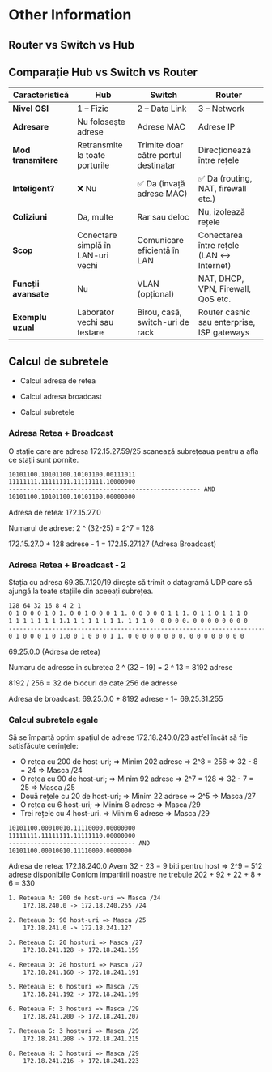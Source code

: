 # Other Information

## Router vs Switch vs Hub

## Comparație Hub vs Switch vs Router

| Caracteristică          | **Hub**                             | **Switch**                            | **Router**                                 |
|-------------------------|-------------------------------------|----------------------------------------|--------------------------------------------|
| **Nivel OSI**           | 1 – Fizic                           | 2 – Data Link                          | 3 – Network                                |
| **Adresare**            | Nu folosește adrese                 | Adrese MAC                             | Adrese IP                                  |
| **Mod transmitere**     | Retransmite la toate porturile      | Trimite doar către portul destinatar   | Direcționează între rețele                 |
| **Inteligent?**         | ❌ Nu                               | ✅ Da (învață adrese MAC)              | ✅ Da (routing, NAT, firewall etc.)        |
| **Coliziuni**           | Da, multe                           | Rar sau deloc                          | Nu, izolează rețele                         |
| **Scop**                | Conectare simplă în LAN-uri vechi   | Comunicare eficientă în LAN            | Conectarea între rețele (LAN ↔ Internet)   |
| **Funcții avansate**    | Nu                                  | VLAN (opțional)                        | NAT, DHCP, VPN, Firewall, QoS etc.         |
| **Exemplu uzual**       | Laborator vechi sau testare         | Birou, casă, switch-uri de rack        | Router casnic sau enterprise, ISP gateways |

## Calcul de subretele

- Calcul adresa de retea

- Calcul adresa broadcast

- Calcul subretele

### Adresa Retea + Broadcast

O stație care are adresa 172.15.27.59/25 scanează subrețeaua pentru a afla ce stații sunt pornite.

```txt
10101100.10101100.10101100.00111011
11111111.11111111.11111111.10000000
----------------------------------------------------- AND
10101100.10101100.10101100.00000000
```

Adresa de retea: 172.15.27.0

Numarul de adrese: 2 ^ (32-25) = 2^7 = 128

172.15.27.0 + 128 adrese - 1 = 172.15.27.127 (Adresa Broadcast)

### Adresa Retea + Broadcast - 2

Stația cu adresa 69.35.7.120/19 direște să trimit o datagramă UDP care să ajungă la toate stațiile din aceeați subrețea.

```txt
128 64 32 16 8 4 2 1
0 1 0 0 0 1 0 1. 0 0 1 0 0 0 1 1. 0 0 0 0 0 1 1 1. 0 1 1 0 1 1 1 0
1 1 1 1 1 1 1 1.1 1 1 1 1 1 1 1. 1 1 1 0  0 0 0 0. 0 0 0 0 0 0 0 0
----------------------------------------------------------------------- AND
0 1 0 0 0 1 0 1.0 0 1 0 0 0 1 1. 0 0 0 0 0 0 0 0. 0 0 0 0 0 0 0 0
```

69.25.0.0 (Adresa de retea)

Numaru de adresse in subretea 2 ^ (32 – 19) = 2 ^ 13 = 8192 adrese

8192 / 256 = 32 de blocuri de cate 256 de adresse

Adresa de broadcast: 69.25.0.0 + 8192 adrese - 1= 69.25.31.255

### Calcul subretele egale

Să se împartă optim spațiul de adrese 172.18.240.0/23 astfel încât să fie satisfăcute cerințele:

- O rețea cu 200 de host-uri; => Minim 202 adrese => 2^8 = 256 => 32 - 8 = 24 => Masca /24
- O rețea cu 90 de host-uri; => Minim 92 adrese => 2^7 = 128 => 32 - 7 = 25 => Masca /25
- Două rețele cu 20 de host-uri; => Minim 22 adrese => 2^5 => Masca /27
- O rețea cu 6 host-uri; => Minim 8 adrese => Masca /29
- Trei rețele cu 4 host-uri. => Minim 6 adrese => Masca /29 

```txt
10101100.00010010.11110000.00000000
11111111.11111111.11111110.00000000
----------------------------------- AND
10101100.00010010.11110000.0000000
````

Adresa de retea: 172.18.240.0
Avem 32 - 23 = 9 biti pentru host => 2^9 = 512 adrese disponibile
Confom impartirii noastre ne trebuie 202 + 92 + 22 + 8 + 6 = 330

```txt
1. Reteaua A: 200 de host-uri => Masca /24
    172.18.240.0 -> 172.18.240.255 /24

2. Reteaua B: 90 host-uri => Masca /25
    172.18.241.0 -> 172.18.241.127

3. Reteaua C: 20 hosturi => Masca /27
    172.18.241.128 -> 172.18.241.159

4. Reteaua D: 20 hosturi => Masca /27
    172.18.241.160 -> 172.18.241.191

5. Reteaua E: 6 hosturi => Masca /29
    172.18.241.192 -> 172.18.241.199

6. Reteaua F: 3 hosturi => Masca /29
    172.18.241.200 -> 172.18.241.207

7. Reteaua G: 3 hosturi => Masca /29
    172.18.241.208 -> 172.18.241.215

8. Reteaua H: 3 hosturi => Masca /29
    172.18.241.216 -> 172.18.241.223
```
